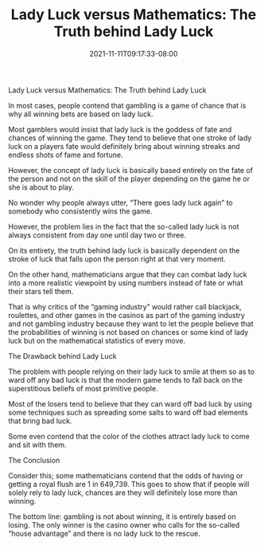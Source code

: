 ﻿---
title: "Lady Luck versus Mathematics: The Truth behind Lady Luck"
date: 2021-11-11T09:17:33-08:00
description: "Gambling Tips for Web Success"
featured_image: "/images/Gambling.jpg"
tags: ["Gambling"]
---

Lady Luck versus Mathematics: The Truth behind Lady Luck

In most cases, people contend that gambling is a game of chance that is why all winning bets are based on lady luck.

Most gamblers would insist that lady luck is the goddess of fate and chances of winning the game. They tend to believe that one stroke of lady luck on a players fate would definitely bring about winning streaks and endless shots of fame and fortune.

However, the concept of lady luck is basically based entirely on the fate of the person and not on the skill of the player depending on the game he or she is about to play.

No wonder why people always utter, “There goes lady luck again” to somebody who consistently wins the game. 

However, the problem lies in the fact that the so-called lady luck is not always consistent from day one until day two or three.

On its entirety, the truth behind lady luck is basically dependent on the stroke of luck that falls upon the person right at that very moment.

On the other hand, mathematicians argue that they can combat lady luck into a more realistic viewpoint by using numbers instead of fate or what their stars tell them.

That is why critics of the “gaming industry” would rather call blackjack, roulettes, and other games in the casinos as part of the gaming industry and not gambling industry because they want to let the people believe that the probabilities of winning is not based on chances or some kind of lady luck but on the mathematical statistics of every move.

The Drawback behind Lady Luck

The problem with people relying on their lady luck to smile at them so as to ward off any bad luck is that the modern game tends to fall back on the superstitious beliefs of most primitive people. 

Most of the losers tend to believe that they can ward off bad luck by using some techniques such as spreading some salts to ward off bad elements that bring bad luck.

Some even contend that the color of the clothes attract lady luck to come and sit with them.

The Conclusion

Consider this; some mathematicians contend that the odds of having or getting a royal flush are 1 in 649,739. This goes to show that if people will solely rely to lady luck, chances are they will definitely lose more than winning.

The bottom line: gambling is not about winning, it is entirely based on losing. The only winner is the casino owner who calls for the so-called “house advantage” and there is no lady luck to the rescue.

